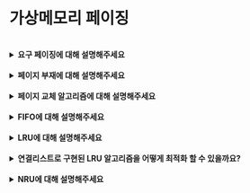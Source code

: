 # 가상메모리 페이징

<br>

<details>
    <summary><b>요구 페이징에 대해 설명해주세요</b></summary>
    <br>
    요구 페이징이란 초기에는 필요한 페이지만을 메인메모리에 적재하고, 프로세스 실행중에 실제로 필요한 페이지를 적재하는 기법입니다.<br>
    이로써 메모리 공간을 절약할 수 있고, 프로세스의 응답 속도가 향상되는 장점을 가집니다.<br>
    하지만 페이지 부재가 발생하는 단점도 존재합니다.
</details>

<br>

<details>
    <summary><b>페이지 부재에 대해 설명해주세요</b></summary>
    <br>
    페이지 부재란 프로세스에게 필요한 페이지가 메인메모리의 프레임 공간에 없을 때 발생하게 됩니다.<br>
    페이지 부재가 발생하면 메인메모리에 필요한 페이지를 가져와야 하는데, 만약 프레임 공간이 부족하다면 특정 프레임을 다시 디스크 스왑영역으로 내보내야 합니다.<br>
    이 때 페이지 교체 알고리즘을 사용하여 적절한 프레임을 내보내게 되고, 페이지 테이블에서 가상메모리 주소를 확인 후 필요한 페이지를 메민메모리에 가져오게 됩니다.
</details>

<br>

<details>
    <summary><b>페이지 교체 알고리즘에 대해 설명해주세요</b></summary>
    <br>
    페이지 부재가 발생하여 페이지를 가져올 메인메모리의 프레임 공간이 부족할 경우 프레임을 교체해야하는데, 이 때 가장 적절한 프레임을 선택하는 알고리즘입니다.<br>
    페이지 교체 알고리즘의 종류로는 FIFO, LRU, NRU 등이 있습니다.
</details>

<br>

<details>
    <summary><b>FIFO에 대해 설명해주세요</b></summary>
    <br>
    가장 먼저 들어온 페이지를 교체하는 알고리즘입니다.<br>
    지역성을 고려하지 않고 들어온 순서대로 페이지를 교체하기 때문에 오버헤드가 크게 발생합니다.
</details>

<br>

<details>
    <summary><b>LRU에 대해 설명해주세요</b></summary>
    <br>
    가장 오랫동안 사용하지 않은 페이지를 교체하는 알고리즘입니다.<br>
    페이지의 사용시간을 페이지 테이블에 기록하여 가장 오래 사용되지 않은 페이지를 찾아냅니다.<br>
    페이지 사용시간을 지속적으로 기록하는 방식은 메모리에 부담을 줄 수 있기 때문에 큐를 활용하여 구현하기도 합니다.
</details>

<br>

<details>
    <summary><b>연결리스트로 구현된 LRU 알고리즘을 어떻게 최적화 할 수 있을까요?</b></summary>
    <br>
    LRU 알고리즘에서는 페이지가 참조될때마다 해당 페이지를 찾아서 순서를 변경해줘야 합니다.<br>
    만약 페이지 참조 정보가 리스트로 구현되어있다면 특정 페이지를 탐색할때마다 O(N)의 시간을 소요하게 됩니다.<br>
    따라서 페이지의 인덱스 정보를 해시맵으로 관리한다면 페이지 탐색시 O(1)의 상수시간을 소요하게 되므로 해시맵을 사용하는 것이 효율적입니다.
</details>

<br>

<details>
    <summary><b>NRU에 대해 설명해주세요</b></summary>
    <br>
    최근에 사용하지 않은 페이지를 교체하는 알고리즘입니다.<br>
    LRU와 비슷하게 동작하지만 페이지 사용시간을 기록하는 것이 아닌 참조비트와 변형비트를 활용하여 교체할 페이지를 찾아냅니다.<br>
    따라서 적은 오버헤드로 적절한 성능을 낼 수 있습니다.
</details>

<br>
